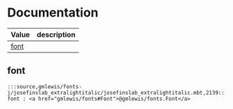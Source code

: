 # Documentation
|Value|description|
|---|---|
|[font](#font)||

## font

```moonbit
:::source,gmlewis/fonts-j/josefinslab_extralightitalic/josefinslab_extralightitalic.mbt,2139:::let font : <a href="gmlewis/fonts#Font">@gmlewis/fonts.Font</a>
```

